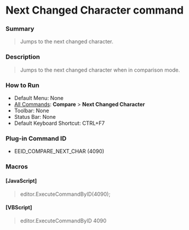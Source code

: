 # Next Changed Character command

### Summary

> Jumps to the next changed character.

### Description

> Jumps to the next changed character when in comparison mode.

### How to Run

- Default Menu: None
- [All Commands](../tools/all_commands): **Compare** \> **Next Changed Character**
- Toolbar: None
- Status Bar: None
- Default Keyboard Shortcut: CTRL+F7

### Plug-in Command ID

- EEID\_COMPARE\_NEXT\_CHAR (4090)

### Macros

#### \[JavaScript\]

> editor.ExecuteCommandByID(4090);

#### \[VBScript\]

> editor.ExecuteCommandByID 4090